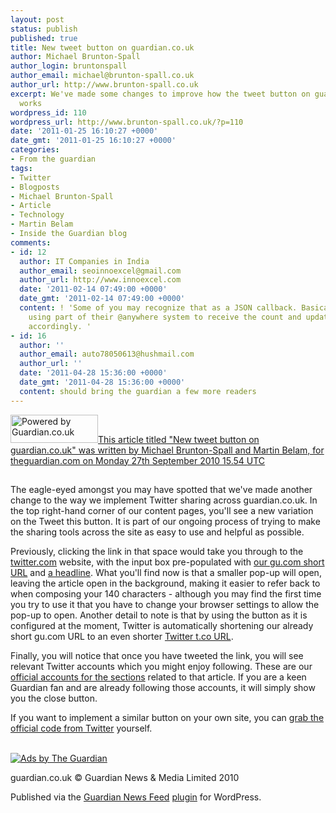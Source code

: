 ```yaml
---
layout: post
status: publish
published: true
title: New tweet button on guardian.co.uk
author: Michael Brunton-Spall
author_login: bruntonspall
author_email: michael@brunton-spall.co.uk
author_url: http://www.brunton-spall.co.uk
excerpt: We've made some changes to improve how the tweet button on guardian.co.uk
  works
wordpress_id: 110
wordpress_url: http://www.brunton-spall.co.uk/?p=110
date: '2011-01-25 16:10:27 +0000'
date_gmt: '2011-01-25 16:10:27 +0000'
categories:
- From the guardian
tags:
- Twitter
- Blogposts
- Michael Brunton-Spall
- Article
- Technology
- Martin Belam
- Inside the Guardian blog
comments:
- id: 12
  author: IT Companies in India
  author_email: seoinnoexcel@gmail.com
  author_url: http://www.innoexcel.com
  date: '2011-02-14 07:49:00 +0000'
  date_gmt: '2011-02-14 07:49:00 +0000'
  content: ! 'Some of you may recognize that as a JSON callback. Basically, they’re
    using part of their @anywhere system to receive the count and update the button
    accordingly. '
- id: 16
  author: ''
  author_email: auto78050613@hushmail.com
  author_url: ''
  date: '2011-04-28 15:36:00 +0000'
  date_gmt: '2011-04-28 15:36:00 +0000'
  content: should bring the guardian a few more readers
---
```

<p><!-- GUARDIAN WATERMARK -->
<p><a href="http://www.theguardian.com/help/insideguardian/2010/sep/27/twitter-share-button"><img class="alignright" src="http://image.guardian.co.uk/sys-images/Guardian/Pix/pictures/2010/03/01/poweredbyguardianBLACK.png" alt="Powered by Guardian.co.uk" width="140" height="45" />This article titled "New tweet button on guardian.co.uk" was written by Michael Brunton-Spall and Martin Belam, for theguardian.com on Monday 27th September 2010 15.54 UTC</a></p>
<p><img src="http://hits.theguardian.com/b/ss/guardiangu-api/1/H.20.3/98867?ns=guardian&amp;pageName=New+tweet+button+on+guardian.co.uk+Article+1457611&amp;ch=Help&amp;c2=67197&amp;c4=Twitter+%28Technology%29%2CTechnology&amp;c3=theguardian.com&amp;c6=Michael+Brunton-Spall+and+Martin+Belam&amp;c7=10-Sep-27&amp;c8=1457611&amp;c9=Article" width="1" height="1" />
<p>The eagle-eyed amongst you may have spotted that we've made another change to the way we implement Twitter sharing across guardian.co.uk. In the top right-hand corner of our content pages, you'll see a new variation on the Tweet this button. It is part of our ongoing process of trying to make the sharing tools across the site as easy to use and helpful as possible.</p>
<p>Previously, clicking the link in that space would take you through to the <a href="http://twitter.com/">twitter.com</a> website, with the input box pre-populated with <a href="http://www.guardian.co.uk/help/insideguardian/2010/may/05/twitter-short-urls">our gu.com short URL</a> and <a href="http://www.guardian.co.uk/help/insideguardian/2010/aug/26/tweet-this-headlines">a headline</a>. What you'll find now is that a smaller pop-up will open, leaving the article open in the background, making it easier to refer back to when composing your 140 characters - although you may find the first time you try to use it that you have to change your browser settings to allow the pop-up to open. Another detail to note is that by using the button as it is configured at the moment, Twitter is automatically shortening our already short gu.com URL to an even shorter <a href="http://support.twitter.com/groups/31-twitter-basics/topics/111-features/articles/109623-about-twitter-s-link-service-http-t-co">Twitter t.co URL</a>.</p>
<p>Finally, you will notice that once you have tweeted the link, you will see relevant Twitter accounts which you might enjoy following.  These are our <a href="http://www.guardian.co.uk/users/2009/may/07/find-us-on-twitter">official accounts for the sections</a> related to that article.  If you are a keen Guardian fan and are already following those accounts, it will simply show you the close button.  </p>
<p>If you want to implement a similar button on your own site, you can <a href="http://twitter.com/goodies/tweetbutton">grab the official code from Twitter</a> yourself.</p>
<div class="gu_advert">
<p>          <a href="http://oas.theguardian.com/RealMedia/ads/click_nx.ads/guardianapis.com/help/oas.html/@Bottom" rel="nofollow"><br />
              <img src="http://oas.theguardian.com/RealMedia/ads/adstream_nx.ads/guardianapis.com/help/oas.html/@Bottom" alt="Ads by The Guardian" /><br />
          </a></p></div>
<p><!-- Guardian Watermark: internal-code/content/367084354|2014-03-17T22:52:02Z|ee633e7bd307749f9f5ff08762411812a844b0ec -->
<p>guardian.co.uk &#169; Guardian News &amp; Media Limited 2010</p>
<p>Published via the <a href="http://www.guardian.co.uk/open-platform/news-feed-wordpress-plugin" target="_blank" title="Guardian plugin page">Guardian News Feed</a> <a href="http://wordpress.org/extend/plugins/the-guardian-news-feed/" target="_blank" title="Wordress plugin page">plugin</a> for WordPress.</p>
<p><!-- END GUARDIAN WATERMARK --></p>
